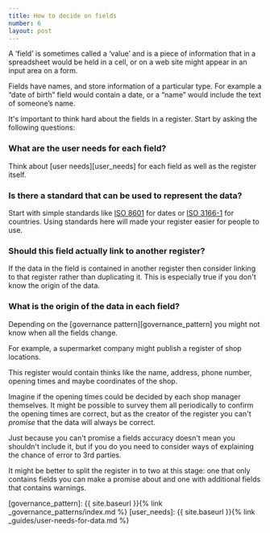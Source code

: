 ```yaml
---
title: How to decide on fields
number: 6
layout: post
---
```


A ‘field’ is sometimes called a ‘value’ and is a piece of information that in a spreadsheet would be held in a cell, or on a web site might appear in an input area on a form.

Fields have names, and store information of a particular type. For example a “date of birth” field would contain a date, or a “name” would include the text of someone’s name.

It's important to think hard about the fields in a register. Start by asking the following questions:

### What are the user needs for each field?

Think about [user needs][user_needs] for each field as well as the register itself.

### Is there a standard that can be used to represent the data?

Start with simple standards like [ISO 8601](https://en.wikipedia.org/wiki/ISO_8601) for dates or [ISO 3166-1](https://en.wikipedia.org/wiki/ISO_3166-1) for countries. Using standards here will made your register easier for people to use.

### Should this field actually link to another register?

If the data in the field is contained in another register then consider linking to that register rather than duplicating it. This is especially true if you don't know the origin of the data.

### What is the origin of the data in each field?

Depending on the [governance pattern][governance_pattern] you might not know when all the fields change.

For example, a supermarket company might publish a register of shop locations.

This register would contain thinks like the name, address, phone number, opening times and maybe coordinates of the shop.

Imagine if the opening times could be decided by each shop manager themselves. It might be possible to survey them all periodically to confirm the opening times are correct, but as the creator of the register you can't _promise_ that the data will always be correct.

Just because you can't promise a fields accuracy doesn't mean you shouldn't include it, but if you do you need to consider ways of explaining the chance of error to 3rd parties.

It might be better to split the register in to two at this stage: one that only contains fields you can make a promise about and one with additional fields that contains warnings.


[governance_pattern]: {{ site.baseurl }}{% link _governance_patterns/index.md %}
[user_needs]: {{ site.baseurl }}{% link _guides/user-needs-for-data.md %}
